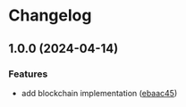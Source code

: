# Changelog

## 1.0.0 (2024-04-14)


### Features

* add blockchain implementation ([ebaac45](https://github.com/oliv3340/go-blockchain/commit/ebaac45bfd61a27653c3465c4798419d55d28624))
